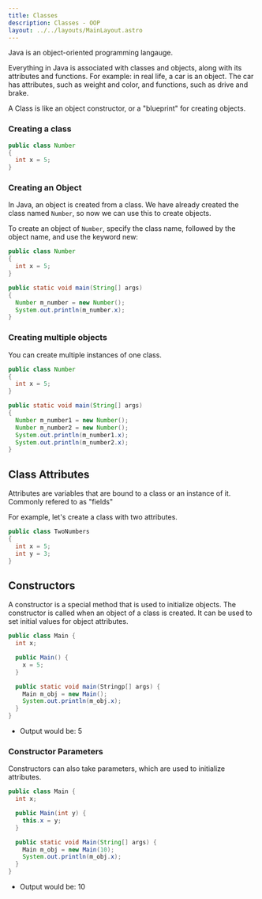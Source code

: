 ```yaml
---
title: Classes
description: Classes - OOP
layout: ../../layouts/MainLayout.astro
---
```


Java is an object-oriented programming langauge.

Everything in Java is associated with classes and objects, along with its attributes and functions. For example: in real life, a car is an object. The car has attributes, such as weight and color, and functions, such as drive and brake.

A Class is like an object constructor, or a "blueprint" for creating objects.

### Creating a class

```java
public class Number
{
  int x = 5;
}
```

### Creating an Object

In Java, an object is created from a class. We have already created the class named ```Number```, so now we can use this to create objects.

To create an object of ```Number```, specify the class name, followed by the object name, and use the keyword new:

```java
public class Number
{
  int x = 5;
}

public static void main(String[] args)
{
  Number m_number = new Number();
  System.out.println(m_number.x);
} 
```

### Creating multiple objects

You can create multiple instances of one class.

```java
public class Number
{
  int x = 5;
}

public static void main(String[] args)
{
  Number m_number1 = new Number();
  Number m_number2 = new Number();
  System.out.println(m_number1.x);
  System.out.println(m_number2.x);
} 
```

## Class Attributes

Attributes are variables that are bound to a class or an instance of it. Commonly refered to as "fields"

For example, let's create a class with two attributes.

```java
public class TwoNumbers
{
  int x = 5;
  int y = 3;
}
```

## Constructors

A constructor is a special method that is used to initialize objects. The constructor is called when an object of a class is created. It can be used to set initial values for object attributes.

```java
public class Main {
  int x;

  public Main() {
    x = 5;
  }

  public static void main(Stringp[] args) {
    Main m_obj = new Main();
    System.out.println(m_obj.x);
  }
}
```

* Output would be: 5

### Constructor Parameters

Constructors can also take parameters, which are used to initialize attributes.

```java
public class Main {
  int x;

  public Main(int y) {
    this.x = y;
  }

  public static void Main(String[] args) {
    Main m_obj = new Main(10);
    System.out.println(m_obj.x);
  }
}
```

* Output would be: 10
